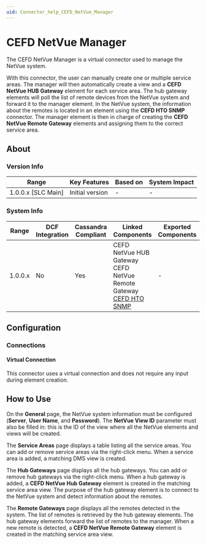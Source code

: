 ```yaml
---
uid: Connector_help_CEFD_NetVue_Manager
---
```


# CEFD NetVue Manager

The CEFD NetVue Manager is a virtual connector used to manage the NetVue system.

With this connector, the user can manually create one or multiple service areas. The manager will then automatically create a view and a **CEFD NetVue HUB Gateway** element for each service area. The hub gateway elements will poll the list of remote devices from the NetVue system and forward it to the manager element. In the NetVue system, the information about the remotes is located in an element using the **CEFD HTO SNMP** connector. The manager element is then in charge of creating the **CEFD NetVue Remote Gateway** elements and assigning them to the correct service area.

## About

### Version Info

| **Range**            | **Key Features** | **Based on** | **System Impact** |
|----------------------|------------------|--------------|-------------------|
| 1.0.0.x \[SLC Main\] | Initial version  | \-           | \-                |

### System Info

| **Range** | **DCF Integration** | **Cassandra Compliant** | **Linked Components**                                                                                                                                                                                                  | **Exported Components** |
|-----------|---------------------|-------------------------|------------------------------------------------------------------------------------------------------------------------------------------------------------------------------------------------------------------------|-------------------------|
| 1.0.0.x   | No                  | Yes                     | CEFD NetVue HUB Gateway<br>CEFD NetVue Remote Gateway<br>[CEFD HTO SNMP](xref:Connector_help_CEFD_HTO_SNMP) | \-                      |

## Configuration

### Connections

#### Virtual Connection

This connector uses a virtual connection and does not require any input during element creation.

## How to Use

On the **General** page, the NetVue system information must be configured (**Server**, **User Name**, and **Password**). The **NetVue View ID** parameter must also be filled in: this is the ID of the view where all the NetVue elements and views will be created.

The **Service Areas** page displays a table listing all the service areas. You can add or remove service areas via the right-click menu. When a service area is added, a matching DMS view is created.

The **Hub Gateways** page displays all the hub gateways. You can add or remove hub gateways via the right-click menu. When a hub gateway is added, a **CEFD NetVue Hub Gateway** element is created in the matching service area view. The purpose of the hub gateway element is to connect to the NetVue system and detect information about the remotes.

The **Remote Gateways** page displays all the remotes detected in the system. The list of remotes is retrieved by the hub gateway elements. The hub gateway elements forward the list of remotes to the manager. When a new remote is detected, a **CEFD NetVue Remote Gateway** element is created in the matching service area view.
